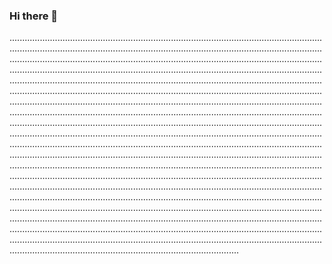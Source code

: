 ### Hi there 👋

...........................................................................................................................................................................................................................................................................................................................................................................................................................................................................................................................................................................................................................................................................................................................................................................................................................................................................................................................................................................................................................................................................................................................................................................................................................................................................................................................................................................................................................................................................................................................................................................................................................................................................................................................................................................................................................................................................................................................................................................................................................................................................................................................................................................................................................................................................................................................................................................................................................................................................................................................................................................................................................................................................